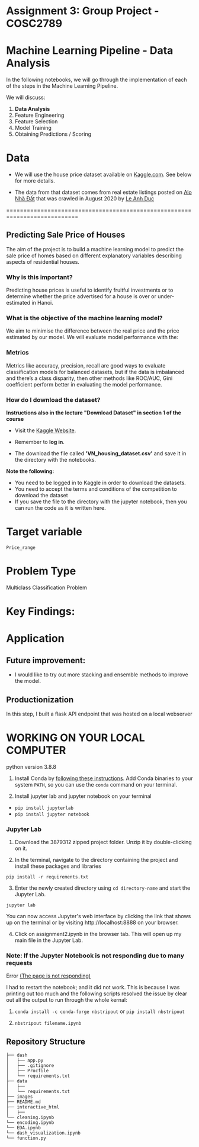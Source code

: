 # Assignment 3: Group Project - COSC2789

# Machine Learning Pipeline - Data Analysis

In the following notebooks, we will go through the implementation of each of the steps in the Machine Learning Pipeline. 

We will discuss:

1. **Data Analysis**
2. Feature Engineering
3. Feature Selection
4. Model Training
5. Obtaining Predictions / Scoring

# Data
+ We will use the house price dataset available on [Kaggle.com](https://www.kaggle.com/c/house-prices-advanced-regression-techniques/data). See below for more details.

+ The data from that dataset comes from real estate listings posted on [Alo Nhà Đất](https://alonhadat.com.vn) that was crawled in August 2020 by [Le Anh Duc](https://www.kaggle.com/ladcva)

===========================================================================

## Predicting Sale Price of Houses

The aim of the project is to build a machine learning model to predict the sale price of homes based on different explanatory variables describing aspects of residential houses.


### Why is this important? 

Predicting house prices is useful to identify fruitful investments or to determine whether the price advertised for a house is over or under-estimated in Hanoi.


### What is the objective of the machine learning model?

We aim to minimise the difference between the real price and the price estimated by our model. We will evaluate model performance with the:

### Metrics
Metrics like accuracy, precision, recall are good ways to evaluate classification models for balanced datasets, but if the data is imbalanced and there’s a class disparity, then other methods like ROC/AUC, Gini coefficient perform better in evaluating the model performance.


### How do I download the dataset?

**Instructions also in the lecture "Download Dataset" in section 1 of the course**

- Visit the [Kaggle Website](https://www.kaggle.com/ladcva/vietnam-housing-dataset-hanoi).

- Remember to **log in**.

- The download the file called **'VN_housing_dataset.csv'** and save it in the directory with the notebooks.



**Note the following:**

-  You need to be logged in to Kaggle in order to download the datasets.
-  You need to accept the terms and conditions of the competition to download the dataset
-  If you save the file to the directory with the jupyter notebook, then you can run the code as it is written here.






# Target variable
`Price_range`

# Problem Type
Multiclass Classification Problem



# Key Findings:




# Application



## Future improvement:
+ I would like to try out more stacking and ensemble methods to improve the model.

## Productionization

In this step, I built a flask API endpoint that was hosted on a local webserver 

# WORKING ON YOUR LOCAL COMPUTER

python version 3.8.8

1. Install Conda
   by [following these instructions](https://conda.io/projects/conda/en/latest/user-guide/install/index.html). Add Conda
   binaries to your system `PATH`, so you can use the `conda` command on your terminal.

2. Install jupyter lab and jupyter notebook on your terminal

+ `pip install jupyterlab`
+ `pip install jupyter notebook`

### Jupyter Lab

1. Download the 3879312 zipped project folder. Unzip it by double-clicking on it.

2. In the terminal, navigate to the directory containing the project and install these packages and libraries

```
pip install -r requirements.txt
```

3. Enter the newly created directory using `cd directory-name` and start the Jupyter Lab.

```
jupyter lab

```

You can now access Jupyter's web interface by clicking the link that shows up on the terminal or by
visiting http://localhost:8888 on your browser.

4. Click on assignment2.ipynb in the browser tab. This will open up my main file in the Jupyter Lab.

### Note: If the Jupyter Notebook is not responding due to many requests

Error [(The page is not responding)](https://stackoverflow.com/questions/48615535/jupyter-notebook-takes-forever-to-open-and-then-pages-unresponsive-mathjax-i)

I had to restart the notebook; and it did not work. This is because I was printing out too much and the following
scripts resolved the issue by clear out all the output to run through the whole kernal:

1. `conda install -c conda-forge nbstripout` or `pip install nbstripout`

2. `nbstripout filename.ipynb`



## Repository Structure
```
├── dash
│   ├── app.py
│   ├── .gitignore
│   ├── Procfile
│   └── requirements.txt
├── data
│   ├── 
│   └── requirements.txt
├── images
├── README.md
├── interactive_html
│   ├── 
└── cleaning.ipynb
└── encoding.ipynb
└── EDA.ipynb
└── dash_visualization.ipynb
└── function.py
```

